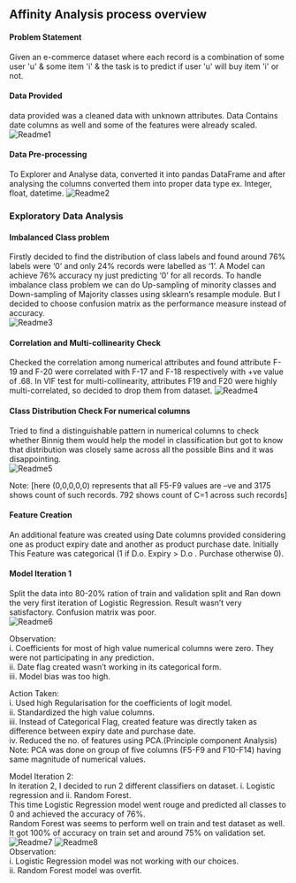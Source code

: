 ## Affinity Analysis process overview
#### Problem Statement
Given an e-commerce dataset where each record is a combination of some user 'u' & some item 'i' & the task is to predict if user 'u' will buy item 'i' or not.

#### Data Provided
data provided was a cleaned data with unknown attributes. Data Contains date columns as well and some of the features were already scaled.
![Readme1](https://github.com/shivendrapratap2/Machine-Learning-And-Data-Science/blob/master/Affinity%20Analysis/Images/data.PNG)

#### Data Pre-processing
To Explorer and Analyse data, converted it into pandas DataFrame and after analysing the columns converted them into proper data type ex. Integer, float, datetime.
![Readme2](https://github.com/shivendrapratap2/Machine-Learning-And-Data-Science/blob/master/Affinity%20Analysis/Images/dataframe.PNG)

### Exploratory Data Analysis
#### Imbalanced Class problem
Firstly decided to find the distribution of class labels and found around 76% labels were ‘0’  and only 24% records were labelled as ‘1’. A Model can achieve 76% accuracy ny just predicting ‘0’ for all records. To handle imbalance class problem we can do Up-sampling of minority classes and Down-sampling of Majority classes using sklearn’s resample module. But I decided to choose confusion matrix as the performance measure instead of accuracy.  
![Readme3](https://github.com/shivendrapratap2/Machine-Learning-And-Data-Science/blob/master/Affinity%20Analysis/Images/class_dist.PNG)

#### Correlation and Multi-collinearity Check
Checked the correlation among numerical attributes and found attribute F-19 and F-20  were correlated with F-17 and F-18  respectively with +ve value of .68. In VIF test for multi-collinearity, attributes F19 and F20 were highly multi-correlated, so decided to drop them from dataset.
![Readme4](https://github.com/shivendrapratap2/Machine-Learning-And-Data-Science/blob/master/Affinity%20Analysis/Images/corr_mat.PNG)

#### Class Distribution Check For numerical columns
Tried to find a distinguishable pattern in numerical columns to check whether Binnig them would help the model in classification but got to know that distribution was closely same across all the possible Bins and it was disappointing.  
![Readme5](https://github.com/shivendrapratap2/Machine-Learning-And-Data-Science/blob/master/Affinity%20Analysis/Images/Binnig.PNG)

Note: [here (0,0,0,0,0) represents that all F5-F9 values are –ve and 3175 shows count of such records. 792 shows count of C=1 across such records]

#### Feature Creation
An additional feature was created using Date columns provided considering one as product expiry date and another as product purchase date. Initially This Feature was categorical (1 if D.o. Expiry > D.o . Purchase otherwise 0).

#### Model Iteration 1
Split the data into 80-20% ration of train and validation split and Ran down the very first iteration of Logistic Regression. Result wasn’t very satisfactory. Confusion matrix was poor.  
![Readme6](https://github.com/shivendrapratap2/Machine-Learning-And-Data-Science/blob/master/Affinity%20Analysis/Images/1st_iter.PNG)

Observation:  
i.	Coefficients for most of high value numerical columns were zero. They were not participating in any prediction.  
ii.	Date flag created wasn’t working in its categorical form.  
iii.	Model bias was too high.  

Action Taken:  
i.	Used high Regularisation for the coefficients of logit model.  
ii.	Standardized the high value columns.  
iii.	Instead of Categorical Flag, created feature was directly taken as difference between expiry date and purchase date.  
iv.	Reduced the no. of features using PCA.(Principle component Analysis)  
Note: PCA was done on group of five columns (F5-F9 and F10-F14) having same magnitude of numerical values.  

Model Iteration 2:  
In iteration 2, I decided to run 2 different classifiers on dataset.  i. Logistic regression and ii. Random Forest.  
This time Logistic Regression model went rouge and predicted all classes to 0 and achieved the accuracy of 76%.  
Random Forest was seems to perform well on train and test dataset as well. It got 100% of accuracy on train set and around 75% on validation set.  
![Readme7](https://github.com/shivendrapratap2/Machine-Learning-And-Data-Science/blob/master/Affinity%20Analysis/Images/rf_train.PNG)
![Readme8](https://github.com/shivendrapratap2/Machine-Learning-And-Data-Science/blob/master/Affinity%20Analysis/Images/rf_val.PNG)                                                        
Observation:  
i.	Logistic Regression model was not working with our choices.  
ii.	Random Forest model was overfit.


